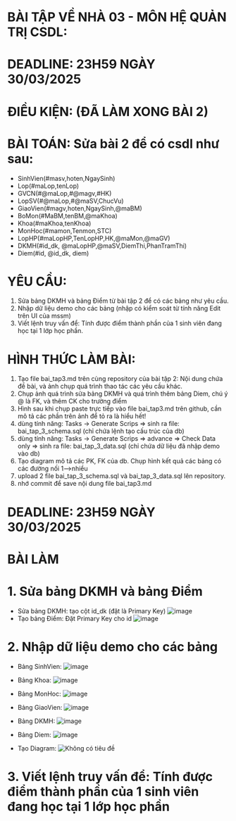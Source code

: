 # BÀI TẬP VỀ NHÀ 03 - MÔN HỆ QUẢN TRỊ CSDL:

# DEADLINE: 23H59 NGÀY 30/03/2025

# ĐIỀU KIỆN: (ĐÃ LÀM XONG BÀI 2)

# BÀI TOÁN: Sửa bài 2 để có csdl như sau:
  + SinhVien(#masv,hoten,NgaySinh)
  + Lop(#maLop,tenLop)
  + GVCN(#@maLop,#@magv,#HK)
  + LopSV(#@maLop,#@maSV,ChucVu)
  + GiaoVien(#magv,hoten,NgaySinh,@maBM)
  + BoMon(#MaBM,tenBM,@maKhoa)
  + Khoa(#maKhoa,tenKhoa)
  + MonHoc(#mamon,Tenmon,STC)
  + LopHP(#maLopHP,TenLopHP,HK,@maMon,@maGV)
  + DKMH(#id_dk, @maLopHP,@maSV,DiemThi,PhanTramThi)
  + Diem(#id, @id_dk, diem)

# YÊU CẦU:
1. Sửa bảng DKMH và bảng Điểm từ bài tập 2 để có các bảng như yêu cầu.
2. Nhập dữ liệu demo cho các bảng (nhập có kiểm soát từ tính năng Edit trên UI của mssm)
3. Viết lệnh truy vấn để: Tính được điểm thành phần của 1 sinh viên đang học tại 1 lớp học phần.

# HÌNH THỨC LÀM BÀI:
1. Tạo file bai_tap3.md trên cùng repository của bài tập 2:
   Nội dung chứa đề bài, và ảnh chụp quá trình thao tác các yêu cầu khác.
2. Chụp ảnh quá trình sửa bảng DKMH và quá trình thêm bảng Diem, chú ý @ là FK, và thêm CK cho trường điểm
3. Hình sau khi chụp paste trực tiếp vào file bai_tap3.md trên github, cần mô tả các phần trên ảnh để tỏ ra là hiểu hết!
4. dùng tính năng: Tasks -> Generate Scrips => sinh ra file: bai_tap_3_schema.sql  (chỉ chứa lệnh tạo cấu trúc của db)
5. dùng tính năng: Tasks -> Generate Scrips => advance => Check Data only => sinh ra file: bai_tap_3_data.sql  (chỉ chứa dữ liệu đã nhập demo vào db)
6. Tạo diagram mô tả các PK, FK của db. Chụp hình kết quả các bảng có các đường nối 1-->nhiều
7. upload 2 file  bai_tap_3_schema.sql và bai_tap_3_data.sql lên repository.
8. nhớ commit để save nội dung file bai_tap3.md

# DEADLINE: 23H59 NGÀY 30/03/2025

# BÀI LÀM
# 1. Sửa bảng DKMH và bảng Điểm
- Sửa bảng DKMH: tạo cột id_dk (đặt là Primary Key)
  ![image](https://github.com/user-attachments/assets/903b7e05-982c-4abe-a7bf-bbbeb3f61544)
- Tạo bảng Điểm: Đặt Primary Key cho id
  ![image](https://github.com/user-attachments/assets/519ac499-3692-4223-9526-d2419291275d)
# 2. Nhập dữ liệu demo cho các bảng
+ Bảng SinhVien:
![image](https://github.com/user-attachments/assets/6e11ff4a-40e4-4a76-8ddd-cbfd3463605d)

+ Bảng Khoa:
![image](https://github.com/user-attachments/assets/180be6e9-1b7e-4a2e-baa3-8a7778be48a6)

+ Bảng MonHoc:
![image](https://github.com/user-attachments/assets/0a52c899-28e0-48b3-9872-ca8585273869)

+ Bảng GiaoVien:
![image](https://github.com/user-attachments/assets/7cffef8c-06c3-410c-b849-32b0202338e3)

+ Bảng DKMH:
![image](https://github.com/user-attachments/assets/d8da7192-ac54-44de-8116-ad1e06e75a34)

+ Bảng Diem:
![image](https://github.com/user-attachments/assets/ebab80b8-e142-4f84-aca5-678169a5a8de)

- Tạo Diagram:
![Không có tiêu đề](https://github.com/user-attachments/assets/75e75368-d023-4704-9849-42b35e75a6a5)



# 3. Viết lệnh truy vấn để: Tính được điểm thành phần của 1 sinh viên đang học tại 1 lớp học phần








  
  

  






